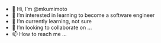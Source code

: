 - 👋 Hi, I’m @mkumimoto
- 👀 I’m interested in learning to become a software engineer
- 🌱 I’m currently learning, not sure
- 💞️ I’m looking to collaborate on ...
- 📫 How to reach me ...

<!---
mkumimoto/mkumimoto is a ✨ special ✨ repository because its `README.md` (this file) appears on your GitHub profile.
You can click the Preview link to take a look at your changes.
--->
